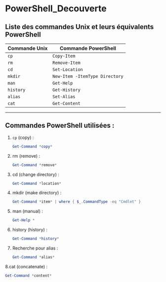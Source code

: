 # PowerShell_Decouverte

## Liste des commandes Unix et leurs équivalents PowerShell

| Commande Unix | Commande PowerShell |
|----------------|---------------------|
| `cp`           | `Copy-Item`         |
| `rm`           | `Remove-Item`       |
| `cd`           | `Set-Location`      |
| `mkdir`        | `New-Item -ItemType Directory` |
| `man`          | `Get-Help`          |
| `history`      | `Get-History`       |
| `alias`        | `Set-Alias`         |
| `cat`          | `Get-Content`       |

---

## Commandes PowerShell utilisées :

1. `cp` (copy) :
   ```powershell
   Get-Command *copy*
   
2. rm (remove) :
   ```powershell
   Get-Command *remove*

3. cd (change directory) :
    ```powershell
    Get-Command *location*

4. mkdir (make directory) :
    ```powershell
   Get-Command *item* | where { $_.CommandType -eq "Cmdlet" }
    
5. man (manual) :
    ```powershell
   Get-Help *

6. history (history) :
     ```powershell
     Get-Command *history*

7. Recherche pour alias :
   ```powershell
   Get-Command *alias*

8.cat (concatenate) :
```powershell
Get-Command *content*



   
